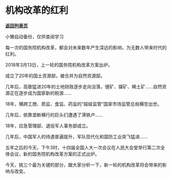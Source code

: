 # 机构改革的红利

[**返回列表页**](/gzh/政事堂2019)

小懒自动备份，仅供查阅学习

每一次的国务院机构改革，都会对未来数年产生深远的影响，为无数人带来时代的红利。

2018年3月13日，上一轮的国务院机构改革方案出炉。

成立了20年的国土资源部，被合并为自然资源部。

几年后，高歌猛进20年的土地财政逐步走向没落，锂矿、镍矿、稀土矿......自然资源正在逐步成为国家新的税源......

18年，横跨工商、质监、食监、药监的“超级监管”国家市场监管总局横空出世。

几年后，依靠垄断横行的巨头们遭遇了滑铁卢......

18年，应急管理部、退役军人事务部成立。

几年后，中国军人的待遇普遍提升，军队现代化和国防工业突飞猛进......

五年之后的今天，下午3时，十四届全国人大一次会议在人民大会堂举行第二次全体会议，新的国务院机构改革方案的正式出炉。

今天，挑三个最为关键的部分，跟大家分析一下，新一轮的机构改革将会带来的影响与改变。  


